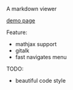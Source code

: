 A markdown viewer

[demo page](http://markhtml.sisopipo.com?url=https://raw.githubusercontent.com/kubernetes/kubernetes/master/README.md)

Feature:
- mathjax support
- gitalk
- fast navigates menu

TODO:
- beautiful code style 
